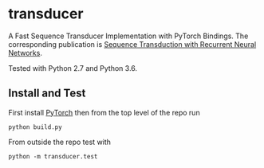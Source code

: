 # transducer
A Fast Sequence Transducer Implementation with PyTorch Bindings. The corresponding publication is [Sequence Transduction with Recurrent Neural Networks](https://arxiv.org/abs/1211.3711).

Tested with Python 2.7 and Python 3.6.

## Install and Test

First install [PyTorch](http://pytorch.org/) then from the top level of the
repo run

```
python build.py
```

From outside the repo test with

```
python -m transducer.test
```

